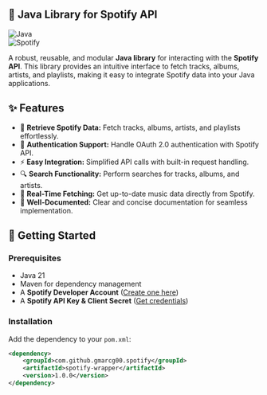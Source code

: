 ## 🚀 Java Library for Spotify API

![Java](https://img.shields.io/badge/Java-ED8B00?style=for-the-badge&logo=java&logoColor=white)  
![Spotify](https://img.shields.io/badge/Spotify-1DB954?style=for-the-badge&logo=spotify&logoColor=white)

A robust, reusable, and modular **Java library** for interacting with the **Spotify API**. This library provides an intuitive interface to fetch tracks, albums, artists, and playlists, making it easy to integrate Spotify data into your Java applications.

## ✨ Features

- 🎵 **Retrieve Spotify Data:** Fetch tracks, albums, artists, and playlists effortlessly.
- 🔑 **Authentication Support:** Handle OAuth 2.0 authentication with Spotify API.
- ⚡ **Easy Integration:** Simplified API calls with built-in request handling.
- 🔍 **Search Functionality:** Perform searches for tracks, albums, and artists.
- 📡 **Real-Time Fetching:** Get up-to-date music data directly from Spotify.
- 📜 **Well-Documented:** Clear and concise documentation for seamless implementation.

## 🚀 Getting Started

### Prerequisites

- Java 21
- Maven for dependency management
- A **Spotify Developer Account** ([Create one here](https://developer.spotify.com/))
- A **Spotify API Key & Client Secret** ([Get credentials](https://developer.spotify.com/dashboard/applications))

### Installation

Add the dependency to your `pom.xml`:

```xml
<dependency>
    <groupId>com.github.gmarcg00.spotify</groupId>
    <artifactId>spotify-wrapper</artifactId>
    <version>1.0.0</version>
</dependency>
```